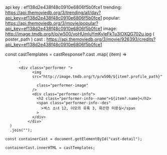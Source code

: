api key : ef138d2e438f48c0910e6806f5b0fce1
trending: https://api.themoviedb.org/3/trending/all/day?api_key=ef138d2e438f48c0910e6806f5b0fce1
popular: https://api.themoviedb.org/3/movie/popular?api_key=ef138d2e438f48c0910e6806f5b0fce1
image: http://image.tmdb.org/t/p/w500/voHUmluYmKyleFkTu3lOXQG702u.jpg ( poster_path )
cast : https://api.themoviedb.org/3/movie/926393/credits?api_key=ef138d2e438f48c0910e6806f5b0fce1


const castTemplates = castResponse?.cast
      .map(
        (item) =>
        
          `           
          <div class="performer ">
                <img
                src="http://image.tmdb.org/t/p/w500/${item?.profile_path}"

                  class="performer-image"
                />
                <div class="performer-info">
                  <h2 class="performer-info--name">${item?.name}</h2>
                  <span class="performer-info--des"
                    >섹스 소녀 12, 이모의 유혹 3, 화끈한 미용실</span
                  >
                </div>
              </div>`
      )
      .join("");
   
    const containerCast = document.getElementById("cast-detail");
  
    containerCast.innerHTML = castTemplates;